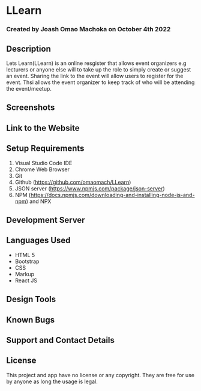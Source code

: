 # LLearn

### Created by Joash Omao Machoka on October 4th 2022

## Description

Lets Learn(LLearn) is an online resgister that allows event organizers e.g lecturers or anyone else will to take up the role to simply create or suggest an event. Sharing the link to the event will allow users to register for the event. Thsi allows the event organizer to keep track of who will be attending the event/meetup.

## Screenshots

## Link to the Website

## Setup Requirements
1. Visual Studio Code IDE
2. Chrome Web Browser
4. Git
5. Github (https://github.com/omaomach/LLearn)
6. JSON server (https://www.npmjs.com/package/json-server)
7. NPM (https://docs.npmjs.com/downloading-and-installing-node-js-and-npm) and NPX

## Development Server

## Languages Used
* HTML 5
* Bootstrap
* CSS
* Markup
* React JS

## Design Tools

## Known Bugs

## Support and Contact Details

## License
This project and app have no license or any copyright. They are free for use by anyone as long the usage is legal.  

